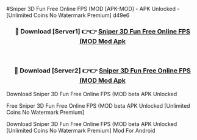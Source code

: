 #Sniper 3D Fun Free Online FPS (MOD [APK-MOD] - APK Unlocked - [Unlimited Coins No Watermark Premium] d49e6



<div align="center">

<h3>🔴 Download [Server1] 👉👉 <a href="https://momento.my/?title=Sniper_3D_Fun_Free_Online_FPS_(MOD">Sniper 3D Fun Free Online FPS (MOD Mod Apk</a></h3><br>

<h3>🔴 Download [Server2] 👉👉 <a href="https://momento.my/?title=Sniper_3D_Fun_Free_Online_FPS_(MOD">Sniper 3D Fun Free Online FPS (MOD Mod Apk</a></h3>
</div>



Download Sniper 3D Fun Free Online FPS (MOD beta APK Unlocked

Free Sniper 3D Fun Free Online FPS (MOD beta APK Unlocked [Unlimited Coins No Watermark Premium]

Download Sniper 3D Fun Free Online FPS (MOD beta APK Unlocked [Unlimited Coins No Watermark Premium] Mod For Android

